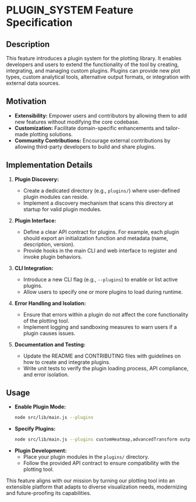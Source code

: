 # PLUGIN_SYSTEM Feature Specification

## Description
This feature introduces a plugin system for the plotting library. It enables developers and users to extend the functionality of the tool by creating, integrating, and managing custom plugins. Plugins can provide new plot types, custom analytical tools, alternative output formats, or integration with external data sources.

## Motivation
- **Extensibility:** Empower users and contributors by allowing them to add new features without modifying the core codebase.
- **Customization:** Facilitate domain-specific enhancements and tailor-made plotting solutions.
- **Community Contributions:** Encourage external contributions by allowing third-party developers to build and share plugins.

## Implementation Details
1. **Plugin Discovery:**
   - Create a dedicated directory (e.g., `plugins/`) where user-defined plugin modules can reside.
   - Implement a discovery mechanism that scans this directory at startup for valid plugin modules.

2. **Plugin Interface:**
   - Define a clear API contract for plugins. For example, each plugin should export an initialization function and metadata (name, description, version).
   - Provide hooks in the main CLI and web interface to register and invoke plugin behaviors.

3. **CLI Integration:**
   - Introduce a new CLI flag (e.g., `--plugins`) to enable or list active plugins.
   - Allow users to specify one or more plugins to load during runtime.

4. **Error Handling and Isolation:**
   - Ensure that errors within a plugin do not affect the core functionality of the plotting tool.
   - Implement logging and sandboxing measures to warn users if a plugin causes issues.

5. **Documentation and Testing:**
   - Update the README and CONTRIBUTING files with guidelines on how to create and integrate plugins.
   - Write unit tests to verify the plugin loading process, API compliance, and error isolation.

## Usage
- **Enable Plugin Mode:**
  ```bash
  node src/lib/main.js --plugins
  ```
- **Specify Plugins:**
  ```bash
  node src/lib/main.js --plugins customHeatmap,advancedTransform output.svg "sine:1,1,0,0,360,30"
  ```
- **Plugin Development:**
  - Place your plugin modules in the `plugins/` directory.
  - Follow the provided API contract to ensure compatibility with the plotting tool.

This feature aligns with our mission by turning our plotting tool into an extensible platform that adapts to diverse visualization needs, modernizing and future-proofing its capabilities.